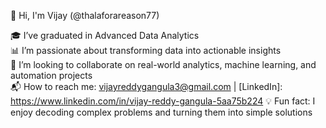 👋 Hi, I'm Vijay (@thalaforareason77)

🎓 I’ve graduated in Advanced Data Analytics  
📊 I’m passionate about transforming data into actionable insights  
💼 I’m looking to collaborate on real-world analytics, machine learning, and automation projects  
📬 How to reach me: vijayreddygangula3@gmail.com | [LinkedIn]: https://www.linkedin.com/in/vijay-reddy-gangula-5aa75b224
💡 Fun fact: I enjoy decoding complex problems and turning them into simple solutions  

<!---
Thalaforareason77/Thalaforareason77 is a ✨ special ✨ repository because its `README.md` (this file) appears on your GitHub profile.
You can click the Preview link to take a look at your changes.
--->
